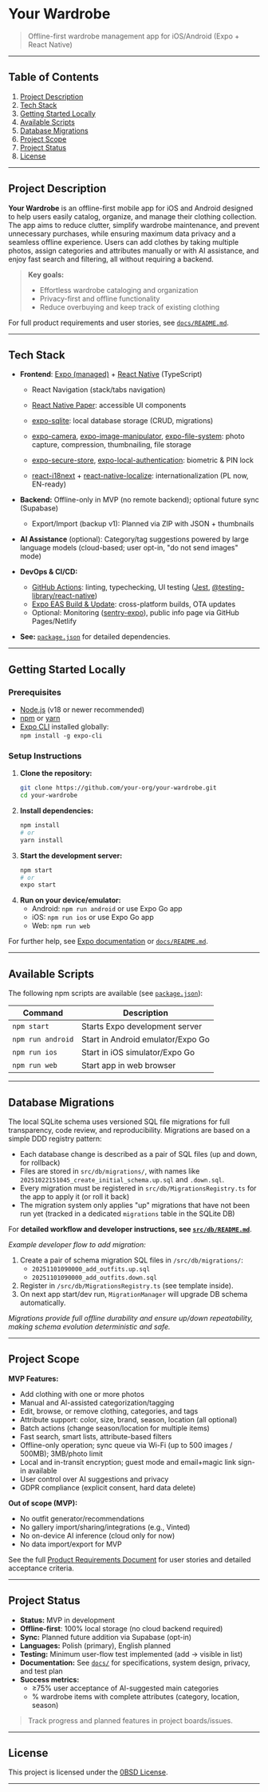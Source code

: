 # Your Wardrobe

> Offline-first wardrobe management app for iOS/Android (Expo + React Native)

---

## Table of Contents

1. [Project Description](#project-description)
2. [Tech Stack](#tech-stack)
3. [Getting Started Locally](#getting-started-locally)
4. [Available Scripts](#available-scripts)
5. [Database Migrations](#database-migrations)
6. [Project Scope](#project-scope)
7. [Project Status](#project-status)
8. [License](#license)

---

## Project Description

**Your Wardrobe** is an offline-first mobile app for iOS and Android designed to help users easily catalog, organize, and manage their clothing collection. The app aims to reduce clutter, simplify wardrobe maintenance, and prevent unnecessary purchases, while ensuring maximum data privacy and a seamless offline experience. Users can add clothes by taking multiple photos, assign categories and attributes manually or with AI assistance, and enjoy fast search and filtering, all without requiring a backend.

> **Key goals:**
>
> - Effortless wardrobe cataloging and organization
> - Privacy-first and offline functionality
> - Reduce overbuying and keep track of existing clothing

For full product requirements and user stories, see [`docs/README.md`](docs/README.md).

---

## Tech Stack

- **Frontend**: [Expo (managed)](https://docs.expo.dev/) + [React Native](https://reactnative.dev/) (TypeScript)

  - React Navigation (stack/tabs navigation)
  - [React Native Paper](https://callstack.github.io/react-native-paper/): accessible UI components
  - [expo-sqlite](https://docs.expo.dev/versions/latest/sdk/sqlite/): local database storage (CRUD, migrations)
  - [expo-camera](https://docs.expo.dev/versions/latest/sdk/camera/), [expo-image-manipulator](https://docs.expo.dev/versions/latest/sdk/image-manipulator/), [expo-file-system](https://docs.expo.dev/versions/latest/sdk/filesystem/): photo capture, compression, thumbnailing, file storage

  - [expo-secure-store](https://docs.expo.dev/versions/latest/sdk/securestore/), [expo-local-authentication](https://docs.expo.dev/versions/latest/sdk/local-authentication/): biometric & PIN lock
  - [react-i18next](https://react.i18next.com/) + [react-native-localize](https://github.com/zoontek/react-native-localize): internationalization (PL now, EN-ready)

- **Backend:** Offline-only in MVP (no remote backend); optional future sync (Supabase)
  - Export/Import (backup v1): Planned via ZIP with JSON + thumbnails
- **AI Assistance** (optional): Category/tag suggestions powered by large language models (cloud-based; user opt-in, "do not send images" mode)
- **DevOps & CI/CD:**
  - [GitHub Actions](https://github.com/features/actions): linting, typechecking, UI testing ([Jest](https://jestjs.io/), [@testing-library/react-native](https://testing-library.com/docs/react-native-testing-library/intro/))
  - [Expo EAS Build & Update](https://docs.expo.dev/eas/): cross-platform builds, OTA updates
  - Optional: Monitoring ([sentry-expo](https://docs.expo.dev/guides/using-sentry/)), public info page via GitHub Pages/Netlify
- **See:** [`package.json`](package.json) for detailed dependencies.

---

## Getting Started Locally

### Prerequisites

- [Node.js](https://nodejs.org/en/download/) (v18 or newer recommended)
- [npm](https://www.npmjs.com/get-npm) or [yarn](https://classic.yarnpkg.com/en/docs/install/)
- [Expo CLI](https://docs.expo.dev/get-started/installation/) installed globally:  
  `npm install -g expo-cli`

### Setup Instructions

1. **Clone the repository:**
   ```bash
   git clone https://github.com/your-org/your-wardrobe.git
   cd your-wardrobe
   ```
2. **Install dependencies:**
   ```bash
   npm install
   # or
   yarn install
   ```
3. **Start the development server:**
   ```bash
   npm start
   # or
   expo start
   ```
4. **Run on your device/emulator:**
   - Android: `npm run android` or use Expo Go app
   - iOS: `npm run ios` or use Expo Go app
   - Web: `npm run web`

For further help, see [Expo documentation](https://docs.expo.dev/) or [`docs/README.md`](docs/README.md).

---

## Available Scripts

The following npm scripts are available (see [`package.json`](package.json)):

| Command           | Description                       |
| ----------------- | --------------------------------- |
| `npm start`       | Starts Expo development server    |
| `npm run android` | Start in Android emulator/Expo Go |
| `npm run ios`     | Start in iOS simulator/Expo Go    |
| `npm run web`     | Start app in web browser          |

---

## Database Migrations

The local SQLite schema uses versioned SQL file migrations for full transparency, code review, and reproducibility. Migrations are based on a simple DDD registry pattern:

- Each database change is described as a pair of SQL files (up and down, for rollback)
- Files are stored in `src/db/migrations/`, with names like `20251022151045_create_initial_schema.up.sql` and `.down.sql`.
- Every migration must be registered in `src/db/MigrationsRegistry.ts` for the app to apply it (or roll it back)
- The migration system only applies "up" migrations that have not been run yet (tracked in a dedicated `migrations` table in the SQLite DB)

For **detailed workflow and developer instructions, see [`src/db/README.md`](src/db/README.md)**.

_Example developer flow to add migration:_

1. Create a pair of schema migration SQL files in `/src/db/migrations/`:
   - `20251101090000_add_outfits.up.sql`
   - `20251101090000_add_outfits.down.sql`
2. Register in `/src/db/MigrationsRegistry.ts` (see template inside).
3. On next app start/dev run, `MigrationManager` will upgrade DB schema automatically.

_Migrations provide full offline durability and ensure up/down repeatability, making schema evolution deterministic and safe._

---

## Project Scope

**MVP Features:**

- Add clothing with one or more photos
- Manual and AI-assisted categorization/tagging
- Edit, browse, or remove clothing, categories, and tags
- Attribute support: color, size, brand, season, location (all optional)
- Batch actions (change season/location for multiple items)
- Fast search, smart lists, attribute-based filters
- Offline-only operation; sync queue via Wi-Fi (up to 500 images / 500MB); 3MB/photo limit
- Local and in-transit encryption; guest mode and email+magic link sign-in available
- User control over AI suggestions and privacy
- GDPR compliance (explicit consent, hard data delete)

**Out of scope (MVP):**

- No outfit generator/recommendations
- No gallery import/sharing/integrations (e.g., Vinted)
- No on-device AI inference (cloud only for now)
- No data import/export for MVP

See the full [Product Requirements Document](.ai/prd.md) for user stories and detailed acceptance criteria.

---

## Project Status

- **Status:** MVP in development
- **Offline-first**: 100% local storage (no cloud backend required)
- **Sync:** Planned future addition via Supabase (opt-in)
- **Languages:** Polish (primary), English planned
- **Testing:** Minimum user-flow test implemented (add → visible in list)
- **Documentation:** See [`docs/`](docs/) for specifications, system design, privacy, and test plan
- **Success metrics:**
  - ≥75% user acceptance of AI-suggested main categories
  - % wardrobe items with complete attributes (category, location, season)

> Track progress and planned features in project boards/issues.

---

## License

This project is licensed under the [0BSD License](https://opensource.org/licenses/0BSD).

---
